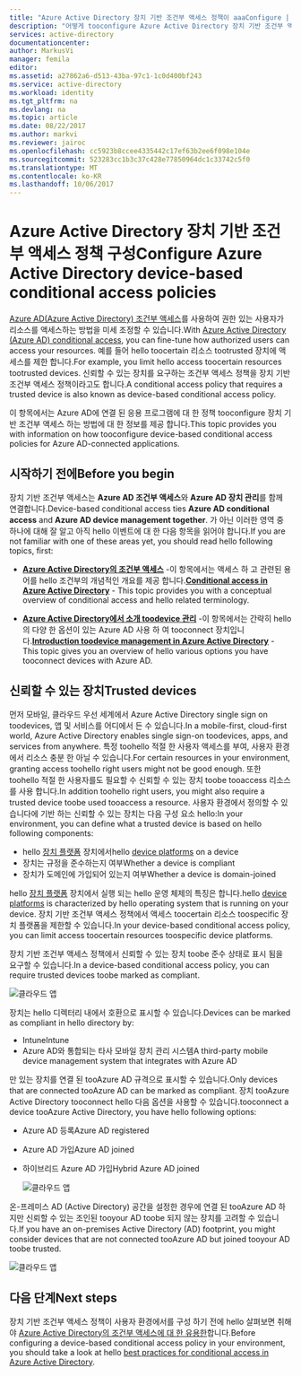 ```yaml
---
title: "Azure Active Directory 장치 기반 조건부 액세스 정책이 aaaConfigure | Microsoft Docs"
description: "어떻게 tooconfigure Azure Active Directory 장치 기반 조건부 액세스 정책에 알아봅니다."
services: active-directory
documentationcenter: 
author: MarkusVi
manager: femila
editor: 
ms.assetid: a27862a6-d513-43ba-97c1-1c0d400bf243
ms.service: active-directory
ms.workload: identity
ms.tgt_pltfrm: na
ms.devlang: na
ms.topic: article
ms.date: 08/22/2017
ms.author: markvi
ms.reviewer: jairoc
ms.openlocfilehash: cc5923b8ccee4335442c17ef63b2ee6f098e104e
ms.sourcegitcommit: 523283cc1b3c37c428e77850964dc1c33742c5f0
ms.translationtype: MT
ms.contentlocale: ko-KR
ms.lasthandoff: 10/06/2017
---
```

# <a name="configure-azure-active-directory-device-based-conditional-access-policies"></a><span data-ttu-id="f994d-103">Azure Active Directory 장치 기반 조건부 액세스 정책 구성</span><span class="sxs-lookup"><span data-stu-id="f994d-103">Configure Azure Active Directory device-based conditional access policies</span></span>

<span data-ttu-id="f994d-104">[Azure AD(Azure Active Directory) 조건부 액세스](active-directory-conditional-access-azure-portal.md)를 사용하여 권한 있는 사용자가 리소스를 액세스하는 방법을 미세 조정할 수 있습니다.</span><span class="sxs-lookup"><span data-stu-id="f994d-104">With [Azure Active Directory (Azure AD) conditional access](active-directory-conditional-access-azure-portal.md), you can fine-tune how authorized users can access your resources.</span></span> <span data-ttu-id="f994d-105">예를 들어 hello toocertain 리소스 tootrusted 장치에 액세스를 제한 합니다.</span><span class="sxs-lookup"><span data-stu-id="f994d-105">For example, you limit hello access toocertain resources tootrusted devices.</span></span> <span data-ttu-id="f994d-106">신뢰할 수 있는 장치를 요구하는 조건부 액세스 정책을 장치 기반 조건부 액세스 정책이라고도 합니다.</span><span class="sxs-lookup"><span data-stu-id="f994d-106">A conditional access policy that requires a trusted device is also known as device-based conditional access policy.</span></span>

<span data-ttu-id="f994d-107">이 항목에서는 Azure AD에 연결 된 응용 프로그램에 대 한 정책 tooconfigure 장치 기반 조건부 액세스 하는 방법에 대 한 정보를 제공 합니다.</span><span class="sxs-lookup"><span data-stu-id="f994d-107">This topic provides you with information on how tooconfigure device-based conditional access policies for Azure AD-connected applications.</span></span> 


## <a name="before-you-begin"></a><span data-ttu-id="f994d-108">시작하기 전에</span><span class="sxs-lookup"><span data-stu-id="f994d-108">Before you begin</span></span>

<span data-ttu-id="f994d-109">장치 기반 조건부 액세스는 **Azure AD 조건부 액세스**와 **Azure AD 장치 관리**를 함께 연결합니다.</span><span class="sxs-lookup"><span data-stu-id="f994d-109">Device-based conditional access ties **Azure AD conditional access** and **Azure AD device management together**.</span></span> <span data-ttu-id="f994d-110">가 아닌 이러한 영역 중 하나에 대해 잘 알고 아직 hello 이벤트에 대 한 다음 항목을 읽어야 합니다.</span><span class="sxs-lookup"><span data-stu-id="f994d-110">If you are not familiar with one of these areas yet, you should read hello following topics, first:</span></span>

- <span data-ttu-id="f994d-111">**[Azure Active Directory의 조건부 액세스](active-directory-conditional-access-azure-portal.md)**  -이 항목에서는 액세스 하 고 관련된 용어를 hello 조건부의 개념적인 개요를 제공 합니다.</span><span class="sxs-lookup"><span data-stu-id="f994d-111">**[Conditional access in Azure Active Directory](active-directory-conditional-access-azure-portal.md)** - This topic provides you with a conceptual overview of conditional access and hello related terminology.</span></span>

- <span data-ttu-id="f994d-112">**[Azure Active Directory에서 소개 toodevice 관리](device-management-introduction.md)**  -이 항목에서는 간략히 hello의 다양 한 옵션이 있는 Azure AD 사용 하 여 tooconnect 장치입니다.</span><span class="sxs-lookup"><span data-stu-id="f994d-112">**[Introduction toodevice management in Azure Active Directory](device-management-introduction.md)** - This topic gives you an overview of hello various options you have tooconnect devices with Azure AD.</span></span> 


## <a name="trusted-devices"></a><span data-ttu-id="f994d-113">신뢰할 수 있는 장치</span><span class="sxs-lookup"><span data-stu-id="f994d-113">Trusted devices</span></span>

<span data-ttu-id="f994d-114">먼저 모바일, 클라우드 우선 세계에서 Azure Active Directory single sign on toodevices, 앱 및 서비스를 어디에서 든 수 있습니다.</span><span class="sxs-lookup"><span data-stu-id="f994d-114">In a mobile-first, cloud-first world, Azure Active Directory enables single sign-on toodevices, apps, and services from anywhere.</span></span> <span data-ttu-id="f994d-115">특정 toohello 적절 한 사용자 액세스를 부여, 사용자 환경에서 리소스 충분 한 아닐 수 있습니다.</span><span class="sxs-lookup"><span data-stu-id="f994d-115">For certain resources in your environment, granting access toohello right users might not be good enough.</span></span> <span data-ttu-id="f994d-116">또한 toohello 적절 한 사용자를도 필요할 수 신뢰할 수 있는 장치 toobe tooaccess 리소스를 사용 합니다.</span><span class="sxs-lookup"><span data-stu-id="f994d-116">In addition toohello right users, you might also require a trusted device toobe used tooaccess a resource.</span></span> <span data-ttu-id="f994d-117">사용자 환경에서 정의할 수 있습니다에 기반 하는 신뢰할 수 있는 장치는 다음 구성 요소 hello:</span><span class="sxs-lookup"><span data-stu-id="f994d-117">In your environment, you can define what a trusted device is based on hello following components:</span></span>

- <span data-ttu-id="f994d-118">hello [장치 플랫폼](active-directory-conditional-access-azure-portal.md#device-platforms) 장치에서</span><span class="sxs-lookup"><span data-stu-id="f994d-118">hello [device platforms](active-directory-conditional-access-azure-portal.md#device-platforms) on a device</span></span>
- <span data-ttu-id="f994d-119">장치는 규정을 준수하는지 여부</span><span class="sxs-lookup"><span data-stu-id="f994d-119">Whether a device is compliant</span></span>
- <span data-ttu-id="f994d-120">장치가 도메인에 가입되어 있는지 여부</span><span class="sxs-lookup"><span data-stu-id="f994d-120">Whether a device is domain-joined</span></span> 

<span data-ttu-id="f994d-121">hello [장치 플랫폼](active-directory-conditional-access-azure-portal.md#device-platforms) 장치에서 실행 되는 hello 운영 체제의 특징은 합니다.</span><span class="sxs-lookup"><span data-stu-id="f994d-121">hello [device platforms](active-directory-conditional-access-azure-portal.md#device-platforms) is characterized by hello operating system that is running on your device.</span></span> <span data-ttu-id="f994d-122">장치 기반 조건부 액세스 정책에서 액세스 toocertain 리소스 toospecific 장치 플랫폼을 제한할 수 있습니다.</span><span class="sxs-lookup"><span data-stu-id="f994d-122">In your device-based conditional access policy, you can limit access toocertain resources toospecific device platforms.</span></span>



<span data-ttu-id="f994d-123">장치 기반 조건부 액세스 정책에서 신뢰할 수 있는 장치 toobe 준수 상태로 표시 됨을 요구할 수 있습니다.</span><span class="sxs-lookup"><span data-stu-id="f994d-123">In a device-based conditional access policy, you can require trusted devices toobe marked as compliant.</span></span>

![클라우드 앱](./media/active-directory-conditional-access-policy-connected-applications/24.png)

<span data-ttu-id="f994d-125">장치는 hello 디렉터리 내에서 호환으로 표시할 수 있습니다.</span><span class="sxs-lookup"><span data-stu-id="f994d-125">Devices can be marked as compliant in hello directory by:</span></span>

- <span data-ttu-id="f994d-126">Intune</span><span class="sxs-lookup"><span data-stu-id="f994d-126">Intune</span></span> 
- <span data-ttu-id="f994d-127">Azure AD와 통합되는 타사 모바일 장치 관리 시스템</span><span class="sxs-lookup"><span data-stu-id="f994d-127">A third-party mobile device management system that integrates with Azure AD</span></span>  

<span data-ttu-id="f994d-128">만 있는 장치를 연결 된 tooAzure AD 규격으로 표시할 수 있습니다.</span><span class="sxs-lookup"><span data-stu-id="f994d-128">Only devices that are connected tooAzure AD can be marked as compliant.</span></span> <span data-ttu-id="f994d-129">장치 tooAzure Active Directory tooconnect hello 다음 옵션을 사용할 수 있습니다.</span><span class="sxs-lookup"><span data-stu-id="f994d-129">tooconnect a device tooAzure Active Directory, you have hello following options:</span></span> 

- <span data-ttu-id="f994d-130">Azure AD 등록</span><span class="sxs-lookup"><span data-stu-id="f994d-130">Azure AD registered</span></span>
- <span data-ttu-id="f994d-131">Azure AD 가입</span><span class="sxs-lookup"><span data-stu-id="f994d-131">Azure AD joined</span></span>
- <span data-ttu-id="f994d-132">하이브리드 Azure AD 가입</span><span class="sxs-lookup"><span data-stu-id="f994d-132">Hybrid Azure AD joined</span></span>

    ![클라우드 앱](./media/active-directory-conditional-access-policy-connected-applications/26.png)

<span data-ttu-id="f994d-134">온-프레미스 AD (Active Directory) 공간을 설정한 경우에 연결 된 tooAzure AD 하지만 신뢰할 수 있는 조인된 tooyour AD toobe 되지 않는 장치를 고려할 수 있습니다.</span><span class="sxs-lookup"><span data-stu-id="f994d-134">If you have an on-premises Active Directory (AD) footprint, you might consider devices that are not connected tooAzure AD but joined tooyour AD toobe trusted.</span></span>

![클라우드 앱](./media/active-directory-conditional-access-policy-connected-applications/25.png)


## <a name="next-steps"></a><span data-ttu-id="f994d-136">다음 단계</span><span class="sxs-lookup"><span data-stu-id="f994d-136">Next steps</span></span>

<span data-ttu-id="f994d-137">장치 기반 조건부 액세스 정책이 사용자 환경에서를 구성 하기 전에 hello 살펴보면 취해야 [Azure Active Directory의 조건부 액세스에 대 한 유용한](active-directory-conditional-access-best-practices.md)합니다.</span><span class="sxs-lookup"><span data-stu-id="f994d-137">Before configuring a device-based conditional access policy in your environment, you should take a look at hello [best practices for conditional access in Azure Active Directory](active-directory-conditional-access-best-practices.md).</span></span>

